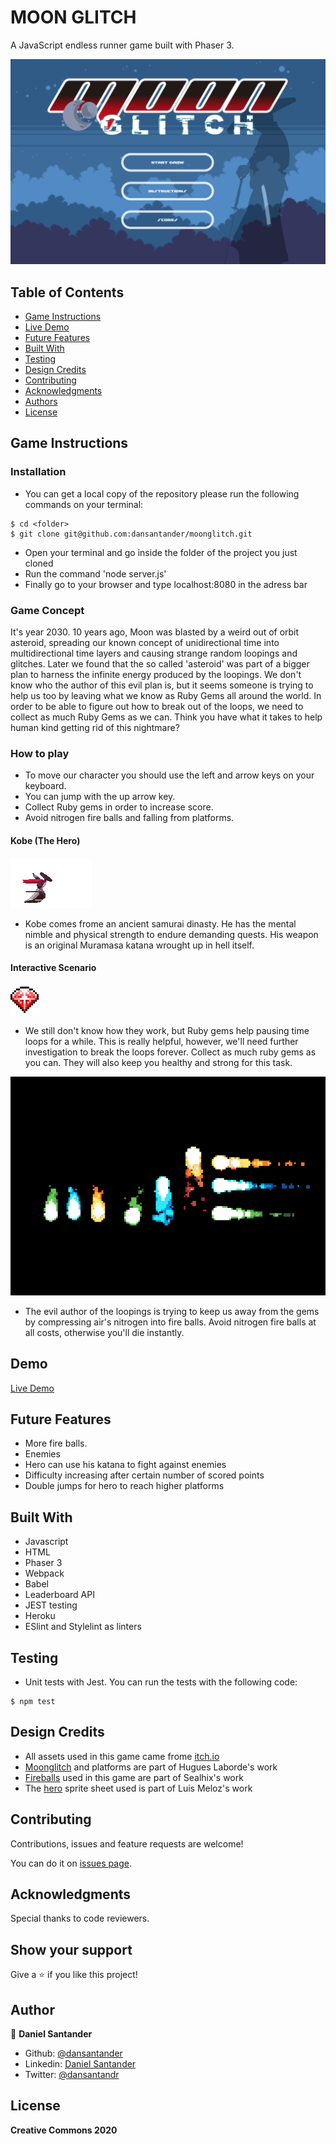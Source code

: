# MOON GLITCH
A JavaScript endless runner game built with Phaser 3.

![screenshot](./src/assets/bg/screenShot.png)

## Table of Contents

* [Game Instructions](#game-instructions)
* [Live Demo](#demo)
* [Future Features](#future-features)
* [Built With](#built-with)
* [Testing](#testing)
* [Design Credits](#design-credits)
* [Contributing](#contributing)
* [Acknowledgments](#acknowledgments)
* [Authors](#author)
* [License](#license)

## Game Instructions

### Installation

- You can get a local copy of the repository please run the following commands on your terminal:
```
$ cd <folder>
$ git clone git@github.com:dansantander/moonglitch.git
```
- Open your terminal and go inside the folder of the project you just cloned
- Run the command 'node server.js'
- Finally go to your browser and type localhost:8080 in the adress bar

### Game Concept

It's year 2030.
10 years ago, Moon was blasted by a weird out of orbit asteroid, spreading our known concept of unidirectional time into multidirectional time layers and causing strange random loopings and glitches.
Later we found that the so called 'asteroid' was part of a bigger plan to harness the infinite energy produced by the loopings.
We don't know who the author of this evil plan is, but it seems someone is trying to help us too by leaving what we know as Ruby Gems all around the world.
In order to be able to figure out how to break out of the loops, we need to collect as much Ruby Gems as we can.
Think you have what it takes to help human kind getting rid of this nightmare?

### How to play

- To move our character you should use the left and arrow keys on your keyboard.
- You can jump with the up arrow key.
- Collect Ruby gems in order to increase score.
- Avoid nitrogen fire balls and falling from platforms.

#### Kobe (The Hero)

![kobe](./src/assets/hero/heroSword.png)

- Kobe comes frome an ancient samurai dinasty. He has the mental nimble and physical strength to endure demanding quests. His weapon is an original Muramasa katana wrought up in hell itself.

#### Interactive Scenario

![rubygem](./src/assets/objects/rubyGem.png)

- We still don't know how they work, but Ruby gems help pausing time loops for a while. This is really helpful, however, we'll need further investigation to break the loops forever. Collect as much ruby gems as you can. They will also keep you healthy and strong for this task.

![fireball](./src/assets/objects/fireBalls.gif)

- The evil author of the loopings is trying to keep us away from the gems by compressing air's nitrogen into fire balls. Avoid nitrogen fire balls at all costs, otherwise you'll die instantly.

## Demo

[Live Demo](https://)

## Future Features

- More fire balls.
- Enemies
- Hero can use his katana to fight against enemies
- Difficulty increasing after certain number of scored points
- Double jumps for hero to reach higher platforms

## Built With
- Javascript
- HTML
- Phaser 3
- Webpack
- Babel
- Leaderboard API
- JEST testing
- Heroku
- ESlint and Stylelint as linters

## Testing

- Unit tests with Jest. You can run the tests with the following code:

```
$ npm test
```

## Design Credits

- All assets used in this game came frome [itch.io](https://itch.io/game-assets/free)
- [Moonglitch](https://hugues-laborde.itch.io/environment-pack-01) and platforms are part of Hugues Laborde's work
- [Fireballs](https://stealthix.itch.io/animated-fires) used in this game are part of Sealhix's work
- The [hero](https://luizmelo.itch.io/martial-hero) sprite sheet used is part of Luis Meloz's work 

## Contributing

Contributions, issues and feature requests are welcome!

You can do it on [issues page](issues/).

## Acknowledgments

Special thanks to code reviewers.

## Show your support

Give a ⭐️ if you like this project!

## Author

👤 **Daniel Santander**

- Github: [@dansantander](https://github.com/dansantander)
- Linkedin: [Daniel Santander](https://www.linkedin.com/in/daniel-santander)
- Twitter: [@dansantandr](https://twitter.com/dansantandr)

## License

<strong>Creative Commons 2020</strong>
